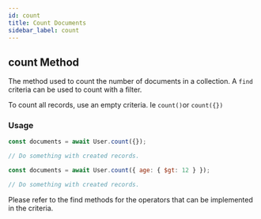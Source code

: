 ```yaml
---
id: count
title: Count Documents
sidebar_label: count
---
```


## count Method

The method used to count the number of documents in a collection. A `find` criteria can be used to count with a filter.

To count all records, use an empty criteria. Ie `count()`or `count({})`

### Usage

```js
const documents = await User.count({});

// Do something with created records.
```

```js
const documents = await User.count({ age: { $gt: 12 } });

// Do something with created records.
```

Please refer to the find methods for the operators that can be implemented in the criteria.
